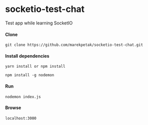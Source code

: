 # socketio-test-chat
Test app while learning SocketIO

#### Clone
`git clone https://github.com/marekpetak/socketio-test-chat.git`

#### Install dependencies
`yarn install or npm install`

`npm install -g nodemon`

#### Run
`nodemon index.js`

#### Browse
`localhost:3000`
